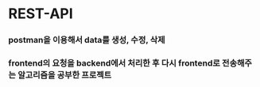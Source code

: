 # REST-API

### postman을 이용해서 data를 생성, 수정, 삭제
### frontend의 요청을 backend에서 처리한 후 다시 frontend로 전송해주는 알고리즘을 공부한 프로젝트
